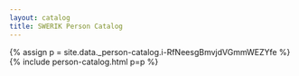```yaml
---
layout: catalog
title: SWERIK Person Catalog
---
```

{% assign p = site.data._person-catalog.i-RfNeesgBmvjdVGmmWEZYfe %}
{% include person-catalog.html p=p %}


